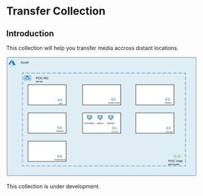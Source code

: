 # Transfer Collection

## Introduction

This collection will help you transfer media accross distant locations. 

![current + Next Version](./transfer.png)

This collection is under development. 

